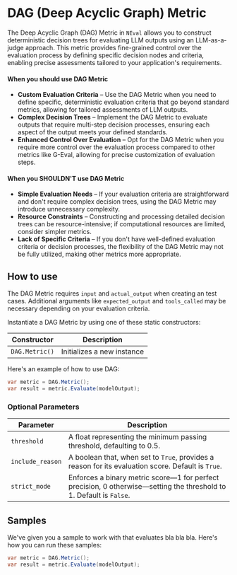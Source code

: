# DAG (Deep Acyclic Graph) Metric

The Deep Acyclic Graph (DAG) Metric in `NEval` allows you to construct deterministic decision trees for evaluating LLM outputs using an LLM-as-a-judge approach. This metric provides fine-grained control over the evaluation process by defining specific decision nodes and criteria, enabling precise assessments tailored to your application's requirements.

#### When you should use DAG Metric

- **Custom Evaluation Criteria** – Use the DAG Metric when you need to define specific, deterministic evaluation criteria that go beyond standard metrics, allowing for tailored assessments of LLM outputs.
- **Complex Decision Trees** – Implement the DAG Metric to evaluate outputs that require multi-step decision processes, ensuring each aspect of the output meets your defined standards.
- **Enhanced Control Over Evaluation** – Opt for the DAG Metric when you require more control over the evaluation process compared to other metrics like G-Eval, allowing for precise customization of evaluation steps.

#### When you SHOULDN'T use DAG Metric

- **Simple Evaluation Needs** – If your evaluation criteria are straightforward and don't require complex decision trees, using the DAG Metric may introduce unnecessary complexity.
- **Resource Constraints** – Constructing and processing detailed decision trees can be resource-intensive; if computational resources are limited, consider simpler metrics.
- **Lack of Specific Criteria** – If you don't have well-defined evaluation criteria or decision processes, the flexibility of the DAG Metric may not be fully utilized, making other metrics more appropriate.

## How to use

The DAG Metric requires `input` and `actual_output` when creating an test cases. Additional arguments like `expected_output` and `tools_called` may be necessary depending on your evaluation criteria.

Instantiate a DAG Metric by using one of these static constructors:

| Constructor    | Description                |
| -------------- | -------------------------- |
| `DAG.Metric()` | Initializes a new instance |

Here's an example of how to use DAG:

```csharp
var metric = DAG.Metric();
var result = metric.Evaluate(modelOutput);
```

### Optional Parameters

| Parameter        | Description                                                                                                         |
| ---------------- | ------------------------------------------------------------------------------------------------------------------- |
| `threshold`      | A float representing the minimum passing threshold, defaulting to 0.5.                                              |
| `include_reason` | A boolean that, when set to `True`, provides a reason for its evaluation score. Default is `True`.                  |
| `strict_mode`    | Enforces a binary metric score—1 for perfect precision, 0 otherwise—setting the threshold to 1. Default is `False`. |

## Samples

We've given you a sample to work with that evaluates bla bla bla. Here's how you can run these samples:

```csharp
var metric = DAG.Metric();
var result = metric.Evaluate(modelOutput);
```
